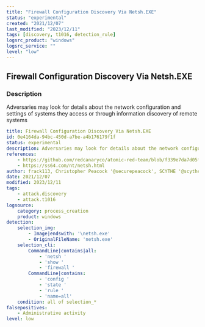 ```yaml
---
title: "Firewall Configuration Discovery Via Netsh.EXE"
status: "experimental"
created: "2021/12/07"
last_modified: "2023/12/11"
tags: [discovery, t1016, detection_rule]
logsrc_product: "windows"
logsrc_service: ""
level: "low"
---
```


## Firewall Configuration Discovery Via Netsh.EXE

### Description

Adversaries may look for details about the network configuration and settings of systems they access or through information discovery of remote systems

```yml
title: Firewall Configuration Discovery Via Netsh.EXE
id: 0e4164da-94bc-450d-a7be-a4b176179f1f
status: experimental
description: Adversaries may look for details about the network configuration and settings of systems they access or through information discovery of remote systems
references:
    - https://github.com/redcanaryco/atomic-red-team/blob/f339e7da7d05f6057fdfcdd3742bfcf365fee2a9/atomics/T1016/T1016.md#atomic-test-2---list-windows-firewall-rules
    - https://ss64.com/nt/netsh.html
author: frack113, Christopher Peacock '@securepeacock', SCYTHE '@scythe_io'
date: 2021/12/07
modified: 2023/12/11
tags:
    - attack.discovery
    - attack.t1016
logsource:
    category: process_creation
    product: windows
detection:
    selection_img:
        - Image|endswith: '\netsh.exe'
        - OriginalFileName: 'netsh.exe'
    selection_cli:
        CommandLine|contains|all:
            - 'netsh '
            - 'show '
            - 'firewall '
        CommandLine|contains:
            - 'config '
            - 'state '
            - 'rule '
            - 'name=all'
    condition: all of selection_*
falsepositives:
    - Administrative activity
level: low

```
